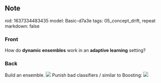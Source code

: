 ## Note
nid: 1637334483435
model: Basic-d7a3e
tags: 05_concept_drift, repeat
markdown: false

### Front
How do <b>dynamic ensembles</b> work in an <b>adaptive learning</b> setting?

### Back
Build an ensemble. <img src= 
"paste-ac69b0e0869b0ed1d7724f379e9483e6d99256aa.jpg"> Punish bad
classifiers / similar to Boosting: <img src= 
"paste-fbba7a954f420c697d5b16409f2514722198914f.jpg">

